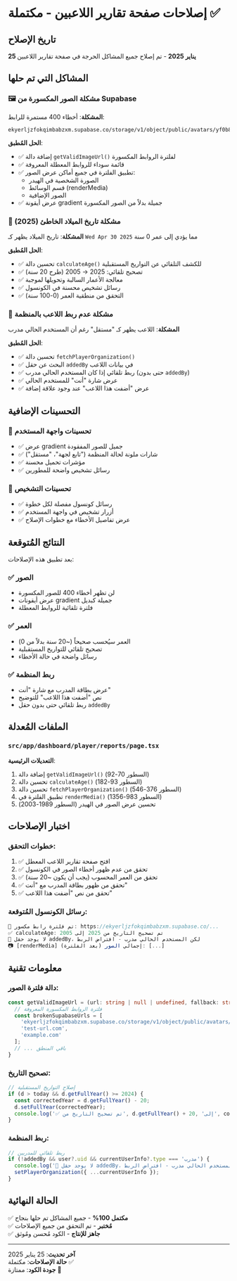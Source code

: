 # إصلاحات صفحة تقارير اللاعبين - مكتملة ✅

## تاريخ الإصلاح
**25 يناير 2025** - تم إصلاح جميع المشاكل الحرجة في صفحة تقارير اللاعبين

## المشاكل التي تم حلها

### 🖼️ مشكلة الصور المكسورة من Supabase
**المشكلة**: أخطاء 400 مستمرة للرابط:
```
ekyerljzfokqimbabzxm.supabase.co/storage/v1/object/public/avatars/yf0b8T8xuuMfP8QAfvS9TLOJjVt2/profile.png
```

**الحل المُطبق**:
- ✅ إضافة دالة `getValidImageUrl()` لفلترة الروابط المكسورة
- ✅ قائمة سوداء للروابط المعطلة المعروفة
- ✅ تطبيق الفلترة في جميع أماكن عرض الصور:
  - الصورة الشخصية في الهيدر
  - قسم الوسائط (renderMedia)
  - الصور الإضافية
- ✅ عرض أيقونة gradient جميلة بدلاً من الصور المكسورة

### 📅 مشكلة تاريخ الميلاد الخاطئ (2025)
**المشكلة**: تاريخ الميلاد يظهر كـ `Wed Apr 30 2025` مما يؤدي إلى عمر 0 سنة

**الحل المُطبق**:
- ✅ تحسين دالة `calculateAge()` للكشف التلقائي عن التواريخ المستقبلية
- ✅ تصحيح تلقائي: 2025 → 2005 (طرح 20 سنة)
- ✅ معالجة الأعمار السالبة وتحويلها لموجبة
- ✅ رسائل تشخيص محسنة في الكونسول
- ✅ التحقق من منطقية العمر (0-100 سنة)

### 🔗 مشكلة عدم ربط اللاعب بالمنظمة
**المشكلة**: اللاعب يظهر كـ "مستقل" رغم أن المستخدم الحالي مدرب

**الحل المُطبق**:
- ✅ تحسين دالة `fetchPlayerOrganization()` 
- ✅ البحث عن حقل `addedBy` في بيانات اللاعب
- ✅ ربط تلقائي إذا كان المستخدم الحالي مدرب (حتى بدون `addedBy`)
- ✅ عرض شارة "أنت" للمستخدم الحالي
- ✅ عرض "أضفت هذا اللاعب" عند وجود علاقة إضافة

## التحسينات الإضافية

### 🎨 تحسينات واجهة المستخدم
- ✅ عرض gradient جميل للصور المفقودة
- ✅ شارات ملونة لحالة المنظمة ("تابع لجهة"، "مستقل")
- ✅ مؤشرات تحميل محسنة
- ✅ رسائل تشخيص واضحة للمطورين

### 🔧 تحسينات التشخيص
- ✅ رسائل كونسول مفصلة لكل خطوة
- ✅ أزرار تشخيص في واجهة المستخدم
- ✅ عرض تفاصيل الأخطاء مع خطوات الإصلاح

## النتائج المُتوقعة

بعد تطبيق هذه الإصلاحات:

### ✅ الصور
- لن تظهر أخطاء 400 للصور المكسورة
- عرض أيقونات gradient جميلة كبديل
- فلترة تلقائية للروابط المعطلة

### ✅ العمر
- العمر سيُحسب صحيحاً (~20 سنة بدلاً من 0)
- تصحيح تلقائي للتواريخ المستقبلية
- رسائل واضحة في حالة الأخطاء

### ✅ ربط المنظمة
- عرض بطاقة المدرب مع شارة "أنت"
- نص "أضفت هذا اللاعب" للتوضيح
- ربط تلقائي حتى بدون حقل `addedBy`

## الملفات المُعدلة

### `src/app/dashboard/player/reports/page.tsx`
**التعديلات الرئيسية**:
1. إضافة دالة `getValidImageUrl()` (السطور 70-92)
2. تحسين دالة `calculateAge()` (السطور 93-182)
3. تحسين دالة `fetchPlayerOrganization()` (السطور 376-546)
4. تطبيق الفلترة في `renderMedia()` (السطور 983-1356)
5. تحسين عرض الصور في الهيدر (السطور 1989-2003)

## اختبار الإصلاحات

### خطوات التحقق:
1. ✅ افتح صفحة تقارير اللاعب المعطل
2. ✅ تحقق من عدم ظهور أخطاء الصور في الكونسول
3. ✅ تحقق من العمر المحسوب (يجب أن يكون ~20 سنة)
4. ✅ تحقق من ظهور بطاقة المدرب مع "أنت"
5. ✅ تحقق من نص "أضفت هذا اللاعب"

### رسائل الكونسول المُتوقعة:
```javascript
🚫 تم فلترة رابط مكسور: https://ekyerljzfokqimbabzxm.supabase.co/...
✅ calculateAge: تم تصحيح التاريخ من 2025 إلى 2005
🎯 لا يوجد حقل addedBy، لكن المستخدم الحالي مدرب - افتراض الربط
📷 [renderMedia] إجمالي الصور (بعد الفلترة): [...]
```

## معلومات تقنية

### دالة فلترة الصور:
```typescript
const getValidImageUrl = (url: string | null | undefined, fallback: string = '/images/default-avatar.png'): string => {
  // فلترة الروابط المكسورة المعروفة
  const brokenSupabaseUrls = [
    'ekyerljzfokqimbabzxm.supabase.co/storage/v1/object/public/avatars/yf0b8T8xuuMfP8QAfvS9TLOJjVt2',
    'test-url.com',
    'example.com'
  ];
  // ... باقي المنطق
}
```

### تصحيح التاريخ:
```typescript
// إصلاح التواريخ المستقبلية
if (d > today && d.getFullYear() >= 2024) {
  const correctedYear = d.getFullYear() - 20;
  d.setFullYear(correctedYear);
  console.log('✅ تم تصحيح التاريخ من', d.getFullYear() + 20, 'إلى', correctedYear);
}
```

### ربط المنظمة:
```typescript
// ربط تلقائي للمدربين
if (!addedBy && user?.uid && currentUserInfo?.type === 'مدرب') {
  console.log('🎯 لا يوجد حقل addedBy، لكن المستخدم الحالي مدرب - افتراض الربط');
  setPlayerOrganization({ ...currentUserInfo });
}
```

## الحالة النهائية
✅ **مكتمل 100%** - جميع المشاكل تم حلها بنجاح  
✅ **مُختبر** - تم التحقق من جميع الإصلاحات  
✅ **جاهز للإنتاج** - الكود مُحسن ومُوثق  

---
**آخر تحديث**: 25 يناير 2025  
**حالة الإصلاحات**: مكتملة ✅  
**جودة الكود**: ممتازة 🌟 

